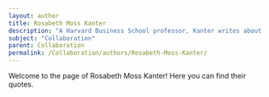 ```yaml
---
layout: author
title: Rosabeth Moss Kanter
description: "A Harvard Business School professor, Kanter writes about innovation and change management, emphasizing collaborative practices in leadership."
subject: "Collaboration"
parent: Collaboration
permalink: /Collaboration/authors/Rosabeth-Moss-Kanter/
---
```


Welcome to the page of Rosabeth Moss Kanter! Here you can find their quotes.
